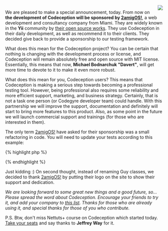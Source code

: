 <img src="http://2amigos.us/img/logo.png" style="float: right" />

We are pleased to make a special announcement, today. From now on **the development of Codeception will be sponsored by [2amigOS!](http://2amigos.us/)**, a web development and consultancy company from Miami. They are widely known in the **Yii** community by [their open source works](https://github.com/2amigos). They use Codeception in their daily development, as well as recommend it to their clients. They decided give back to provide a sponsorship to our testing framework. 

What does this mean for the Codeception project? You can be certain that nothing is changing with the development process or license, and Codeception will remain absolutely free and open source with MIT license. Essentially, this means that now, **Michael Bodnarchuk "Davert"**, will get more time to devote to it to make it even more robust. 

What does this mean for you, Codeception users? This means that Codeception is making a serious step towards becoming a professional testing tool.
However, being professional also requires some reliability and more efficient support, marketing, and business strategy. Certainly, that is not a task one person (or Codegyre developer team) could handle. With this partnership we will improve the support, documentation and definitely will start to bring more features to this product. Also, as some point in the future we will launch commercial support and trainings (for those who are interested in them).

The only term [2amigOS!](http://2amigos.us/) have asked for their sponsorship was a small refactoring in code. You will need to update your tests according to this example:

{% highlight php %}
<?php
// for acceptance tests
$I = new WebAmigo($scenario);

// for functional tests
$I = new TestAmigo($scenario);

// for api tests
$I = new ApiAmigo($scenario);
?>
{% endhighlight %}

Just kidding :) On second thought, instead of renaming Guy classes, we decided to thank [2amigOS!](http://2amigos.us/) by putting their logo on the site to show their support and dedication.

*We are looking forward to some great new things and a good future, so... 
Please spread the word about Codeception. Encourage your friends to try it, and add your company to [this list](https://github.com/Codeception/Codeception/wiki/Who-is-using-it%3F). Thanks for those who are already using it, and special thanks for those of you who contribute.*

P.S. Btw, don't miss Nettuts+ course on Codeception which started today. [Take your seats](https://tutsplus.com/course/modern-testing-in-php-with-codeception/) and say thanks to **Jeffrey Way** for it.